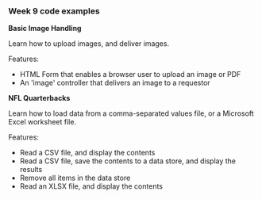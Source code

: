 ### Week 9 code examples

**Basic Image Handling**

Learn how to upload images, and deliver images.

Features:
- HTML Form that enables a browser user to upload an image or PDF
- An 'image' controller that delivers an image to a requestor

**NFL Quarterbacks**

Learn how to load data from a comma-separated values file, or a Microsoft Excel worksheet file.  

Features:
- Read a CSV file, and display the contents
- Read a CSV file, save the contents to a data store, and display the results
- Remove all items in the data store
- Read an XLSX file, and display the contents

